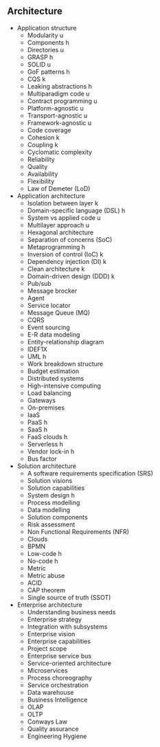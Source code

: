 ## Architecture

- Application structure
  - Modularity u
  - Components h
  - Directories u
  - GRASP h
  - SOLID u
  - GoF patterns h
  - CQS k
  - Leaking abstractions h
  - Multiparadigm code u
  - Contract programming u
  - Platform-agnostic u
  - Transport-agnostic u
  - Framework-agnostic u
  - Code coverage 
  - Cohesion k
  - Coupling k
  - Cyclomatic complexity
  - Reliability
  - Quality
  - Availability
  - Flexibility
  - Law of Demeter (LoD)
- Application architecture
  - Isolation between layer k
  - Domain-specific language (DSL) h
  - System vs applied code u
  - Multilayer approach u
  - Hexagonal architecture
  - Separation of concerns (SoC)
  - Metaprogramming h
  - Inversion of control (IoC) k
  - Dependency injection (DI) k
  - Clean architecture k
  - Domain-driven design (DDD) k
  - Pub/sub
  - Message brocker
  - Agent
  - Service locator
  - Message Queue (MQ)
  - CQRS
  - Event sourcing
  - E-R data modeling
  - Entity-relationship diagram
  - IDEF1X
  - UML h
  - Work breakdown structure
  - Budget estimation
  - Distributed systems
  - High-intensive computing
  - Load balancing
  - Gateways
  - On-premises
  - IaaS
  - PaaS h
  - SaaS h
  - FaaS clouds h
  - Serverless h
  - Vendor lock-in h
  - Bus factor
- Solution architecture
  - A software requirements specification (SRS)
  - Solution visions
  - Solution capabilities
  - System design h
  - Process modelling
  - Data modelling
  - Solution components
  - Risk assessment
  - Non Functional Requirements (NFR)
  - Clouds
  - BPMN
  - Low-code h
  - No-code h
  - Metric
  - Metric abuse
  - ACID
  - CAP theorem
  - Single source of truth (SSOT)
- Enterprise architecture
  - Understanding business needs
  - Enterprise strategy
  - Integration with subsystems
  - Enterprise vision 
  - Enterprise capabilities
  - Project scope
  - Enterprise service bus
  - Service-oriented architecture
  - Microservices
  - Process choreography
  - Service orchestration
  - Data warehouse
  - Business Intelligence
  - OLAP
  - OLTP
  - Conways Law
  - Quality assurance
  - Engineering Hygiene
